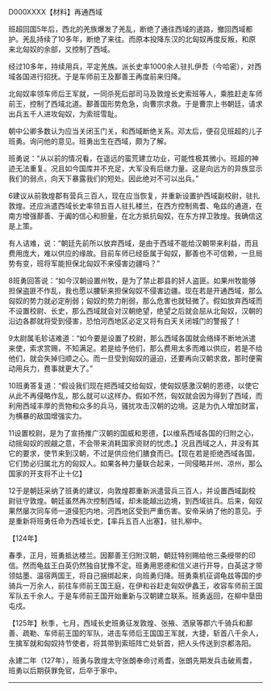D000XXXX【材料】再通西域



班超回国5年后，西北的羌族爆发了羌乱，断绝了通往西域的道路，撤回西域都护。羌乱持续了10多年，断绝了来往。而原本投降东汉的北匈奴再度反叛，和原来北匈奴的余部，又控制了西域。

经过10多年，持续用兵，平定羌族。派长史率1000余人驻扎伊吾（今哈密），对西域各国进行招抚。于是车师前王及鄯善王再度前来归降。

北匈奴率领车师后王军就，一同杀死后部司马及敦煌长史索班等人，乘胜赶走车师前王，控制了西域北道。鄯善国形势危急，向曹宗求救。于是曹宗上书朝廷，请求出兵五千人进攻匈奴，为索班雪耻。

朝中公卿多数认为应当关闭玉门关，和西域断绝关系。邓太后，便召见班超的儿子班勇。询问他的意见。班勇出生在西域，颇为了解。

班勇说：“从以前的情况看，在遥远的蛮荒建立功业，可能性极其微小。班超的神迹无法重复。况且如今国库并不充足，大军没有后继力量。这是向远方的异族显示我们的弱点，向天下暴露我们的短处。因此绝对不可以出兵。”

6建议从前敦煌郡有营兵三百人，现在应当恢复，并重新设置护西域副校尉，驻扎敦煌。还应派遣西域长史率领五百人驻扎楼兰，在西方控制焉耆、龟兹的通道，在南方增强鄯善、于阗的信心和胆量，在北方抵抗匈奴，在东方捍卫敦煌。我确信这是上策。

有人诘难，说：“朝廷先前所以放弃西域，是由于西域不能给汉朝带来利益，而且费用庞大，难以供应的缘故。目前车师已经臣属于匈奴，鄯善也不可信赖，一旦局势有变，班将军能担保北匈奴不来侵害边疆吗？”

8班勇回答说：“如今汉朝设置州牧，是为了禁止郡县的奸人盗匪。如果州牧能够担保盗匪不作乱，我也愿以腰斩来担保匈奴不侵害边疆。现在若是开通西域，那么匈奴的势力就必定削弱；匈奴的势力削弱，那么危害也就轻微了。假如放弃西域而不设置校尉、长史，那么西域就会对汉朝绝望，绝望之后就会屈从北匈奴，汉朝的沿边各郡就将受到侵害，恐怕河西地区必定又将有白天关闭城门的警报了！

9太尉属毛轸诘难道：“如今要是设置了校尉，那么西域各国就会络绎不断地派遣来使，索求赏赐，不知满足。若是给予他们，那么费用太多而难以供应，若是不给他们，就会失掉归顺之心。而一旦受到匈奴的逼迫，还要再向汉朝求救，那时便需动用兵力，费事就更大了。”

10班勇答复道：“假设我们现在把西域交给匈奴，使匈奴感激汉朝的恩德，以使它从此不再侵略作乱，那么就可以这样办。假如不然，匈奴就会因为得到了西域，而利用西域丰厚的贡物和众多的兵马，骚扰攻击汉朝的边境。这是为仇人增加财富，为横暴的敌国增强实力。

11设置校尉，是为了宣扬推广汉朝的国威和恩德，【以维系西域各国的归附之心，动摇匈奴的觊觎之意，不会带来消耗国家资财的忧虑。】况且西域之人，并没有其它的要求，使节来到汉朝，不过是供应他们膳食而已。【现在若是拒绝西域各国，它们势必归属北方的匈奴人。如果各种力量联合起来，一同侵略并州、凉州，那么国家的开支将不止十亿】

12于是朝廷采纳了班勇的建议，向敦煌郡重新派遣营兵三百人，并设置西域副校尉驻守敦煌。朝廷虽然再次控制西域，却未能越出边境，到西域驻兵。后来，匈奴果然屡次同车师一道侵犯内地，河西地区受到严重伤害。安帝采纳了他的意见。于是重新将班勇任命为西域长史，【率兵五百人出塞】，驻扎柳中。

【124年】

春季，正月，班勇抵达楼兰。因鄯善王归附汉朝，朝廷特别赐给他三条绶带的印信。然而龟兹王白英仍然独自犹豫不定。班勇用恩德和信义进行开导，白英这才带领姑墨、温宿两国王，将自己捆绑起来，向班勇归降。班勇乘机征调龟兹等国的步骑兵一万余人，前往车师前王国王庭，在伊和谷赶走匈奴伊蠡王，收容车师前王国军队五千余人。于是车师前王国开始重新与汉朝建立联系。班勇返回，在柳中垦田屯戍。

【125年】秋季，七月，西域长史班勇征发敦煌、张掖、洒泉等郡六千骑兵和鄯善、疏勒、车师前王国的军队，进击车师后王国国王军就，大捷，斩首八千余人，生擒军就和匈奴持节使者，将其带到索班阵亡处斩首，把人头传送到京都洛阳。

永建二年（127年），班勇与敦煌太守张朗奉命讨焉耆，张朗先期发兵击破焉耆，班勇以后期获罪免官，后卒于家中。



----



